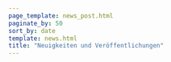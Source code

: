 ```yaml
---
page_template: news_post.html
paginate_by: 50
sort_by: date
template: news.html
title: "Neuigkeiten und Veröffentlichungen"
---
```

